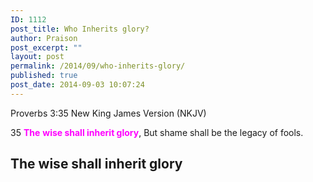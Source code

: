 ```yaml
---
ID: 1112
post_title: Who Inherits glory?
author: Praison
post_excerpt: ""
layout: post
permalink: /2014/09/who-inherits-glory/
published: true
post_date: 2014-09-03 10:07:24
---
```

Proverbs 3:35
New King James Version (NKJV)

35 <span style="color: #ff00ff;"><strong>The</strong> <strong>wise shall inherit glory</strong></span>,
But shame shall be the legacy of fools.
<h2>The wise shall inherit glory</h2>